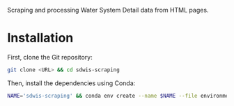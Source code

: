 Scraping and processing Water System Detail data from HTML pages.

# Installation

First, clone the Git repository:

```sh
git clone <URL> && cd sdwis-scraping
```

Then, install the dependencies using Conda:

```sh
NAME='sdwis-scraping' && conda env create --name $NAME --file environment.yml && source activate $NAME
```
